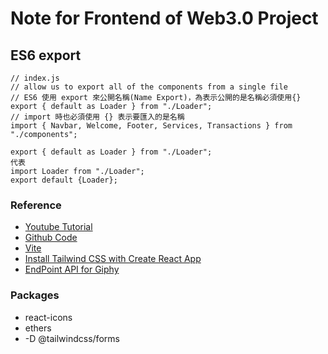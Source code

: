 # Note for Frontend of Web3.0 Project

## ES6 export
```
// index.js
// allow us to export all of the components from a single file
// ES6 使用 export 來公開名稱(Name Export)，為表示公開的是名稱必須使用{}
export { default as Loader } from "./Loader";
// import 時也必須使用 {} 表示要匯入的是名稱
import { Navbar, Welcome, Footer, Services, Transactions } from "./components";
```

```
export { default as Loader } from "./Loader";
代表
import Loader from "./Loader";
export default {Loader};
```

### Reference
- [Youtube Tutorial](https://www.youtube.com/watch?v=Wn_Kb3MR_cU&t=494s)
- [Github Code](https://github.com/adrianhajdin/project_web3.0)
- [Vite](https://vitejs.dev/guide/#scaffolding-your-first-vite-project)
- [Install Tailwind CSS with Create React App](https://tailwindcss.com/docs/guides/create-react-app)
- [EndPoint API for Giphy](https://developers.giphy.com/docs/api/endpoint#search)

### Packages
- react-icons 
- ethers
- -D @tailwindcss/forms
